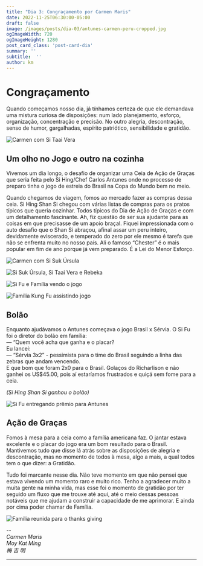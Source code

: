 ```yaml
---
title: "Dia 3: Congraçamento por Carmen Maris"
date: 2022-11-25T06:30:00-05:00
draft: false
image: /images/posts/dia-03/antunes-carmen-peru-cropped.jpg
ogImageWidth: 720
ogImageHeight: 1280
post_card_class: 'post-card-dia'
summary: ''
subtitle:  ''
author: km
---
```


# Congraçamento

Quando começamos nosso dia, já tínhamos certeza de que ele demandava uma mistura curiosa de disposições:  num lado planejamento, esforço, organização, concentração e precisão.
No outro alegria, descontração, senso de humor, gargalhadas, espírito patriótico, sensibilidade e gratidão.

![Carmen com Si Taai Vera](/images/posts/dia-03/carmen-si-taai-vera.jpg)

## Um olho no Jogo e outro na cozinha

Vivemos um dia longo, o desafio de organizar uma Ceia de Ação de Graças que seria feita pelo Si Hing/Chef Carlos Antunes onde no processo de preparo tinha o jogo de estreia do Brasil na Copa do Mundo bem no meio.

Quando chegamos de viagem, fomos ao mercado fazer as compras dessa ceia. Si Hing Shan Si chegou com várias listas de compras para os pratos típicos que queria cozinhar. Todos típicos do Dia de Ação de Graças e com um detalhamento fascinante. Ah, fiz questão de ser sua ajudante para as coisas em que precisasse de um apoio braçal. Fiquei impressionada com o auto desafio que o Shan Si abraçou, afinal assar um peru inteiro, devidamente eviscerado, e temperado do zero por ele mesmo é tarefa que não se enfrenta muito no nosso país. Ali o famoso “Chester” é o mais popular em fim de ano porque já vem preparado. É a Lei do Menor Esforço.

![Carmen com Si Suk Úrsula](/images/posts/dia-03/carmen-si-suk-ursula.jpg)

![Si Suk Úrsula, Si Taai Vera e Rebeka](/images/posts/dia-03/si-suk-ursula-vera-rebeka.jpg)

![Si Fu e Família vendo o jogo](/images/posts/dia-03/si-fu-e-familia-vendo-jogo.jpg)

![Família Kung Fu assistindo jogo](/images/posts/dia-03/familia-kf-assistindo-jogo.jpg)

## Bolão

Enquanto ajudávamos o Antunes começava o jogo Brasil x Sérvia.
O Si Fu foi o diretor do bolão em família:  
— “Quem você acha que ganha e o placar?  
Eu lancei:  
— “Sérvia 3x2” - pessimista para o time do Brasil seguindo a linha das zebras que andam vencendo.  
E que bom que foram 2x0 para o Brasil. Golaços do Richarlison e não ganhei os US$45.00, pois aí estaríamos frustrados e quiçá sem fome para a ceia.

_(Si Hing Shan Si ganhou o bolão)_

![Si Fu entregando prêmio para Antunes](/images/posts/dia-03/antunes-recebendo-premio-1.jpg)


## Ação de Graças

Fomos à mesa para a ceia como a família americana faz.
O jantar estava excelente e o placar do jogo era um bom resultado para o Brasil.
Mantivemos tudo que disse lá atrás sobre as disposições de alegria e descontração, mas no momento de todos à mesa, algo a mais, a qual todos tem o que dizer: a Gratidão.

Tudo foi marcante nesse dia.
Não teve momento em que não pensei que estava vivendo um momento raro e muito rico.
Tenho a agradecer muito a muita gente na minha vida, mas esse foi o momento de gratidão por ter seguido um fluxo que me trouxe até aqui, até o meio dessas pessoas notáveis que me ajudam a construir a capacidade de me aprimorar.
E ainda por cima poder chamar de Família.

![Família reunida para o thanks giving](/images/posts/dia-03/thanks-giving.jpg)

--  
_Carmen Maris_  
_Moy Kat Ming_  
_梅 吉 明_  

***